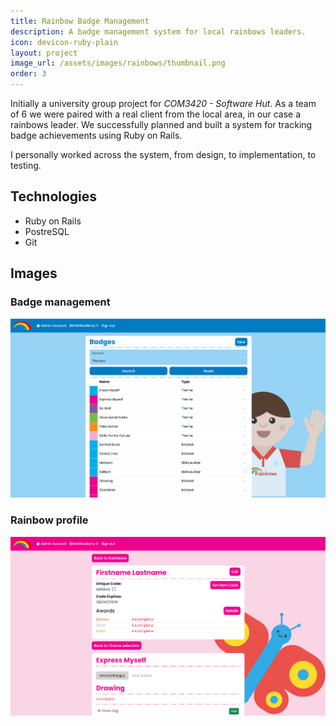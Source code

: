 ```yaml
---
title: Rainbow Badge Management
description: A badge management system for local rainbows leaders.
icon: devicon-ruby-plain
layout: project
image_url: /assets/images/rainbows/thumbnail.png
order: 3
---
```

Initially a university group project for *COM3420 - Software Hut*. As a team of 6 we were paired with a real client from the local area, in our case a rainbows leader. We successfully planned and built a system for tracking badge achievements using Ruby on Rails.  

I personally worked across the system, from design, to implementation, to testing.

## Technologies
- Ruby on Rails
- PostreSQL
- Git

## Images
### Badge management
![Badge Management](/assets/images/rainbows/badges.png)
### Rainbow profile
![Rainbow Profile](/assets/images/rainbows/profile.png)